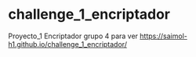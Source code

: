 # challenge_1_encriptador
Proyecto_1
  Encriptador 
  grupo 4
  para ver https://saimol-h1.github.io/challenge_1_encriptador/
